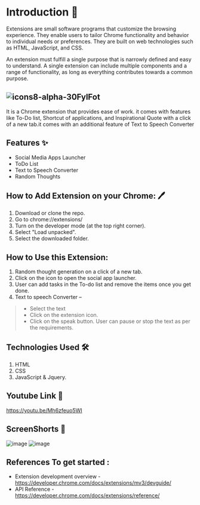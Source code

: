 # Introduction 👋
Extensions are small software programs that customize the browsing experience. They enable users to tailor Chrome functionality and behavior to individual needs or preferences. They are built on web technologies such as HTML, JavaScript, and CSS.

An extension must fulfill a single purpose that is narrowly defined and easy to understand. A single extension can include multiple components and a range of functionality, as long as everything contributes towards a common purpose.

## ![icons8-alpha-30](https://user-images.githubusercontent.com/52539720/125122932-b1e2ef80-e113-11eb-8430-bca127710425.png)FylFot
It is a Chrome extension that provides ease of work. it comes with features like To-Do list, Shortcut of applications, and Inspirational Quote with a click of a new tab.it comes with an additional feature of Text to Speech Converter

## Features ✨
* Social Media Apps Launcher
* ToDo List
* Text to Speech Converter
* Random Thoughts
## How to Add Extension on your Chrome: 🖊️
1. Download or clone the repo.
2. Go to chrome://extensions/
3. Turn on the developer mode (at the top right corner).
4. Select "Load unpacked".
5. Select the downloaded folder.
## How to Use this Extension:
1. Random thought generation on a click of a new tab.
2. Click on the icon to open the social app launcher.
3. User can add tasks in the To-do list and remove the items once you get done.
4. Text to speech Converter –
> * Select the text
> * Click on the extension icon.
> * Click on the speak button. User can pause or stop the text as per the requirements.
## Technologies Used 🛠️
1. HTML
2. CSS
3. JavaScript & Jquery.
## Youtube Link 🔗
https://youtu.be/Mh6zfeuo5WI

## ScreenShorts 🎥
![image](https://user-images.githubusercontent.com/52539720/125122775-7cd69d00-e113-11eb-8c5f-30d2e9cdb498.png)
![image](https://user-images.githubusercontent.com/52539720/125122829-8f50d680-e113-11eb-9f54-3688cf131e90.png)



## References To get started :
* Extension development overview - https://developer.chrome.com/docs/extensions/mv3/devguide/
* API Reference - https://developer.chrome.com/docs/extensions/reference/
